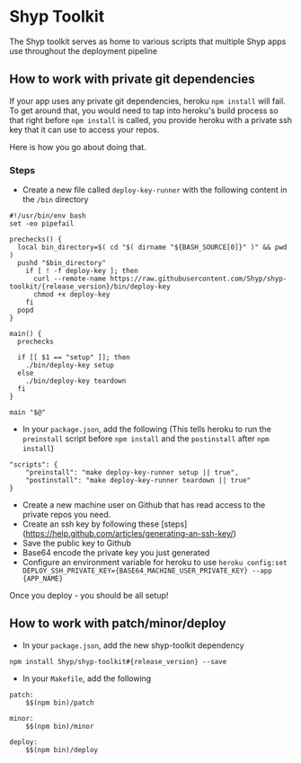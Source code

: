 # Shyp Toolkit

The Shyp toolkit serves as home to various scripts that multiple Shyp apps use throughout the deployment pipeline

## How to work with private git dependencies

If your app uses any private git dependencies, heroku `npm install` will fail. To get around that, you would need to tap into heroku's build process so that right before `npm install` is called, you provide heroku with a private ssh key that it can use to access your repos.

Here is how you go about doing that.

### Steps
- Create a new file called `deploy-key-runner` with the following content in the `/bin` directory

```
#!/usr/bin/env bash
set -eo pipefail

prechecks() {
  local bin_directory=$( cd "$( dirname "${BASH_SOURCE[0]}" )" && pwd )
  pushd "$bin_directory"
    if [ ! -f deploy-key ]; then
      curl --remote-name https://raw.githubusercontent.com/Shyp/shyp-toolkit/{release_version}/bin/deploy-key
      chmod +x deploy-key
    fi
  popd
}

main() {
  prechecks

  if [[ $1 == "setup" ]]; then
    ./bin/deploy-key setup
  else
    ./bin/deploy-key teardown
  fi
}

main "$@"
```

- In your `package.json`, add the following (This tells heroku to run the `preinstall` script before `npm install` and the `postinstall` after `npm install`)

```
"scripts": {
    "preinstall": "make deploy-key-runner setup || true",
    "postinstall": "make deploy-key-runner teardown || true"
}
```

- Create a new machine user on Github that has read access to the private repos you need.
- Create an ssh key by following these [steps] (https://help.github.com/articles/generating-an-ssh-key/)
- Save the public key to Github
- Base64 encode the private key you just generated
- Configure an environment variable for heroku to use
`heroku config:set DEPLOY_SSH_PRIVATE_KEY={BASE64_MACHINE_USER_PRIVATE_KEY} --app {APP_NAME}`

Once you deploy - you should be all setup!

## How to work with patch/minor/deploy
- In your `package.json`, add the new shyp-toolkit dependency

```npm install Shyp/shyp-toolkit#{release_version} --save```

- In your `Makefile`, add the following

```
patch:
	$$(npm bin)/patch

minor:
	$$(npm bin)/minor

deploy:
	$$(npm bin)/deploy
```
